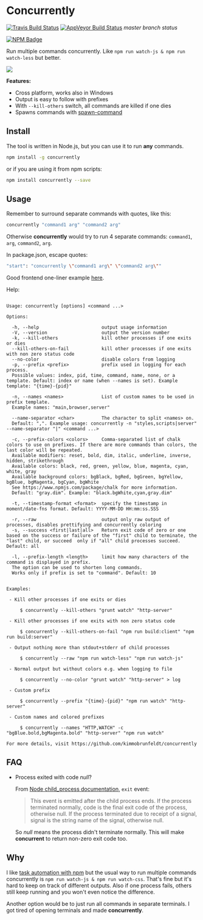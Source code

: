 # Concurrently

[![Travis Build Status](https://travis-ci.org/kimmobrunfeldt/concurrently.svg)](https://travis-ci.org/kimmobrunfeldt/concurrently) [![AppVeyor Build Status](https://ci.appveyor.com/api/projects/status/github/kimmobrunfeldt/concurrently?branch=master&svg=true)](https://ci.appveyor.com/project/kimmobrunfeldt/concurrently) *master branch status*

[![NPM Badge](https://nodei.co/npm/concurrently.png?downloads=true)](https://www.npmjs.com/package/concurrently)

Run multiple commands concurrently.
Like `npm run watch-js & npm run watch-less` but better.

![](docs/demo.gif)

**Features:**

* Cross platform, works also in Windows
* Output is easy to follow with prefixes
* With `--kill-others` switch, all commands are killed if one dies
* Spawns commands with [spawn-command](https://github.com/mmalecki/spawn-command)

## Install

The tool is written in Node.js, but you can use it to run **any** commands.

```bash
npm install -g concurrently
```

or if you are using it from npm scripts:

```bash
npm install concurrently --save
```

## Usage

Remember to surround separate commands with quotes, like this:
```bash
concurrently "command1 arg" "command2 arg"
```

Otherwise **concurrently** would try to run 4 separate commands:
`command1`, `arg`, `command2`, `arg`.

In package.json, escape quotes:

```bash
"start": "concurrently \"command1 arg\" \"command2 arg\""
```

Good frontend one-liner example [here](https://github.com/kimmobrunfeldt/dont-copy-paste-this-frontend-template/blob/5cd2bde719654941bdfc0a42c6f1b8e69ae79980/package.json#L9).

Help:

```

Usage: concurrently [options] <command ...>

Options:

  -h, --help                       output usage information
  -V, --version                    output the version number
  -k, --kill-others                kill other processes if one exits or dies
  --kill-others-on-fail            kill other processes if one exits with non zero status code
  --no-color                       disable colors from logging
  -p, --prefix <prefix>            prefix used in logging for each process.
  Possible values: index, pid, time, command, name, none, or a template. Default: index or name (when --names is set). Example template: "{time}-{pid}"

  -n, --names <names>              List of custom names to be used in prefix template.
  Example names: "main,browser,server"

  --name-separator <char>          The character to split <names> on.
  Default: ",". Example usage: concurrently -n "styles,scripts|server" --name-separator "|" <command ...>

  -c, --prefix-colors <colors>     Comma-separated list of chalk colors to use on prefixes. If there are more commands than colors, the last color will be repeated.
  Available modifiers: reset, bold, dim, italic, underline, inverse, hidden, strikethrough
  Available colors: black, red, green, yellow, blue, magenta, cyan, white, gray
  Available background colors: bgBlack, bgRed, bgGreen, bgYellow, bgBlue, bgMagenta, bgCyan, bgWhite
  See https://www.npmjs.com/package/chalk for more information.
  Default: "gray.dim". Example: "black.bgWhite,cyan,gray.dim"

  -t, --timestamp-format <format>  specify the timestamp in moment/date-fns format. Default: YYYY-MM-DD HH:mm:ss.SSS

  -r, --raw                        output only raw output of processes, disables prettifying and concurrently coloring
  -s, --success <first|last|all>   Return exit code of zero or one based on the success or failure of the "first" child to terminate, the "last" child, or succeed  only if "all" child processes succeed. Default: all

  -l, --prefix-length <length>     limit how many characters of the command is displayed in prefix.
  The option can be used to shorten long commands.
  Works only if prefix is set to "command". Default: 10


Examples:

 - Kill other processes if one exits or dies

     $ concurrently --kill-others "grunt watch" "http-server"
     
 - Kill other processes if one exits with non zero status code

     $ concurrently --kill-others-on-fail "npm run build:client" "npm run build:server"

 - Output nothing more than stdout+stderr of child processes

     $ concurrently --raw "npm run watch-less" "npm run watch-js"

 - Normal output but without colors e.g. when logging to file

     $ concurrently --no-color "grunt watch" "http-server" > log

 - Custom prefix

     $ concurrently --prefix "{time}-{pid}" "npm run watch" "http-server"

 - Custom names and colored prefixes

     $ concurrently --names "HTTP,WATCH" -c "bgBlue.bold,bgMagenta.bold" "http-server" "npm run watch"

For more details, visit https://github.com/kimmobrunfeldt/concurrently
```

## FAQ

* Process exited with code *null*?

    From [Node child_process documentation](http://nodejs.org/api/child_process.html#child_process_event_exit), `exit` event:

    > This event is emitted after the child process ends. If the process
    > terminated normally, code is the final exit code of the process,
    > otherwise null. If the process terminated due to receipt of a signal,
    > signal is the string name of the signal, otherwise null.


    So *null* means the process didn't terminate normally. This will make **concurrent**
    to return non-zero exit code too.


## Why

I like [task automation with npm](http://substack.net/task_automation_with_npm_run)
but the usual way to run multiple commands concurrently is
`npm run watch-js & npm run watch-css`. That's fine but it's hard to keep
on track of different outputs. Also if one process fails, others still keep running
and you won't even notice the difference.

Another option would be to just run all commands in separate terminals. I got
tired of opening terminals and made **concurrently**.
